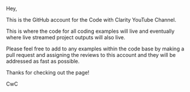 Hey,

This is the GitHub account for the Code with Clarity YouTube Channel. 

This is where the code for all coding examples will live and eventually where live streamed project outputs will also live.

Please feel free to add to any examples within the code base by making a pull request and assigning the reviews to this account and they will be addressed as fast as possible.

Thanks for checking out the page!

CwC
